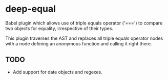 # deep-equal
Babel plugin which allows use of triple equals operator ('===') to compare two objects for equality, irrespective of their types.

This plugin traverses the AST and replaces all triple equals operator nodes with a node defining an anonymous function and calling it right there.

## TODO
* Add support for date objects and regexes.
